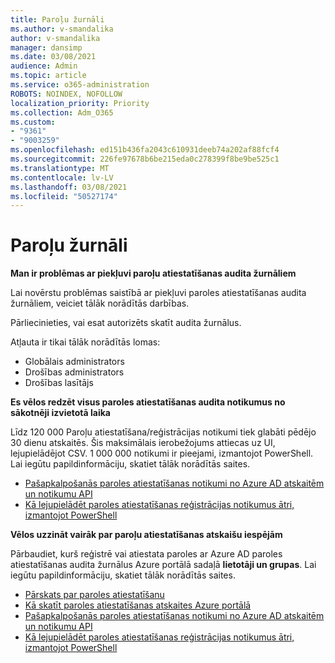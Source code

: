 ```yaml
---
title: Paroļu žurnāli
ms.author: v-smandalika
author: v-smandalika
manager: dansimp
ms.date: 03/08/2021
audience: Admin
ms.topic: article
ms.service: o365-administration
ROBOTS: NOINDEX, NOFOLLOW
localization_priority: Priority
ms.collection: Adm_O365
ms.custom:
- "9361"
- "9003259"
ms.openlocfilehash: ed151b436fa2043c610931deeb74a202af88fcf4
ms.sourcegitcommit: 226fe97678b6be215eda0c278399f8be9be525c1
ms.translationtype: MT
ms.contentlocale: lv-LV
ms.lasthandoff: 03/08/2021
ms.locfileid: "50527174"
---
```

# <a name="password-logs"></a>Paroļu žurnāli

**Man ir problēmas ar piekļuvi paroļu atiestatīšanas audita žurnāliem**

Lai novērstu problēmas saistībā ar piekļuvi paroles atiestatīšanas audita žurnāliem, veiciet tālāk norādītās darbības.

Pārliecinieties, vai esat autorizēts skatīt audita žurnālus. 

Atļauta ir tikai tālāk norādītās lomas:
 - Globālais administrators
 - Drošības administrators
 - Drošības lasītājs

**Es vēlos redzēt visus paroles atiestatīšanas audita notikumus no sākotnēji izvietotā laika**

Līdz 120 000 Paroļu atiestatīšana/reģistrācijas notikumi tiek glabāti pēdējo 30 dienu atskaitēs. Šis maksimālais ierobežojums attiecas uz UI, lejupielādējot CSV. 1 000 000 notikumi ir pieejami, izmantojot PowerShell.
Lai iegūtu papildinformāciju, skatiet tālāk norādītās saites.

- [Pašapkalpošanās paroles atiestatīšanas notikumi no Azure AD atskaitēm un notikumu API](https://docs.microsoft.com/azure/active-directory/authentication/howto-sspr-reporting)
- [Kā lejupielādēt paroles atiestatīšanas reģistrācijas notikumus ātri, izmantojot PowerShell](https://docs.microsoft.com/azure/active-directory/authentication/howto-sspr-reporting)

**Vēlos uzzināt vairāk par paroļu atiestatīšanas atskaišu iespējām**

Pārbaudiet, kurš reģistrē vai atiestata paroles ar Azure AD paroles atiestatīšanas audita žurnālus Azure portālā sadaļā **lietotāji un grupas**.
Lai iegūtu papildinformāciju, skatiet tālāk norādītās saites.

- [Pārskats par paroles atiestatīšanu](https://docs.microsoft.com/azure/active-directory/authentication/howto-sspr-reporting)
- [Kā skatīt paroles atiestatīšanas atskaites Azure portālā](https://docs.microsoft.com/azure/active-directory/authentication/howto-sspr-reporting)
- [Pašapkalpošanās paroles atiestatīšanas notikumi no Azure AD atskaitēm un notikumu API](https://docs.microsoft.com/azure/active-directory/authentication/howto-sspr-reporting)
- [Kā lejupielādēt paroles atiestatīšanas reģistrācijas notikumus ātri, izmantojot PowerShell](https://docs.microsoft.com/azure/active-directory/authentication/howto-sspr-reporting)


